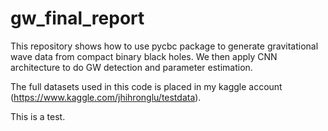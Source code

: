 # gw_final_report
This repository shows how to use pycbc package to generate gravitational wave data from compact binary black holes. We then apply CNN architecture to do GW detection and parameter estimation.

The full datasets used in this code is placed in my kaggle account (https://www.kaggle.com/jhihronglu/testdata).

This is a test.
